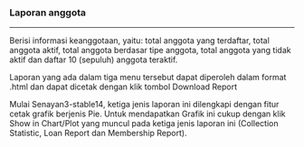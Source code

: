 ### Laporan anggota
<hr>
Berisi informasi keanggotaan, yaitu: total anggota yang terdaftar, total anggota aktif, total anggota berdasar tipe anggota, total anggota yang tidak aktif dan daftar 10 (sepuluh) anggota teraktif. 

Laporan yang ada dalam tiga menu tersebut dapat diperoleh dalam format .html dan dapat dicetak dengan klik tombol Download Report

Mulai Senayan3-stable14, ketiga jenis laporan ini dilengkapi dengan fitur cetak grafik berjenis Pie. Untuk mendapatkan Grafik ini cukup dengan klik Show in Chart/Plot yang muncul pada ketiga jenis laporan ini (Collection Statistic, Loan Report dan Membership Report).